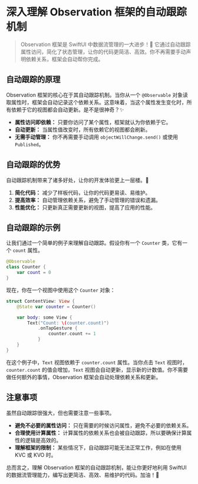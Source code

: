 ﻿# 深入理解 Observation 框架的自动跟踪机制

> Observation 框架是 SwiftUI 中数据流管理的一大进步！🚀 它通过自动跟踪属性访问，简化了状态管理，让你的代码更简洁、高效。你不再需要手动声明依赖关系，框架会自动帮你完成。

## 自动跟踪的原理

Observation 框架的核心在于其自动跟踪机制。当你从一个 `@Observable` 对象读取属性时，框架会自动记录这个依赖关系。这意味着，当这个属性发生变化时，所有依赖于它的视图都会自动更新。是不是很神奇？✨

*   **属性访问即依赖：** 只要你访问了某个属性，框架就认为你依赖于它。
*   **自动更新：** 当属性值改变时，所有依赖它的视图都会刷新。
*   **无需手动管理：** 你不再需要手动调用 `objectWillChange.send()` 或使用 `Published`。

## 自动跟踪的优势

自动跟踪机制带来了诸多好处，让你的开发体验更上一层楼。🎉

1.  **简化代码：** 减少了样板代码，让你的代码更易读、易维护。
2.  **提高效率：** 自动管理依赖关系，避免了手动管理的错误和遗漏。
3.  **性能优化：** 只更新真正需要更新的视图，提高了应用的性能。

## 自动跟踪的示例

让我们通过一个简单的例子来理解自动跟踪。假设你有一个 `Counter` 类，它有一个 `count` 属性。

```swift
@Observable
class Counter {
    var count = 0
}
```

现在，你在一个视图中使用这个 `Counter` 对象：

```swift
struct ContentView: View {
    @State var counter = Counter()

    var body: some View {
        Text("Count: \(counter.count)")
            .onTapGesture {
                counter.count += 1
            }
    }
}
```

在这个例子中，`Text` 视图依赖于 `counter.count` 属性。当你点击 `Text` 视图时，`counter.count` 的值会增加，`Text` 视图会自动更新，显示新的计数值。你不需要做任何额外的事情，Observation 框架会自动处理依赖关系和更新。

## 注意事项

虽然自动跟踪很强大，但也需要注意一些事项。

*   **避免不必要的属性访问：** 只在需要的时候访问属性，避免不必要的依赖关系。
*   **合理使用计算属性：** 计算属性的依赖关系也会被自动跟踪，所以要确保计算属性的逻辑是高效的。
*   **理解框架的限制：** 某些情况下，自动跟踪可能无法正常工作，例如在使用 KVC 或 KVO 时。

总而言之，理解 Observation 框架的自动跟踪机制，能让你更好地利用 SwiftUI 的数据流管理能力，编写出更简洁、高效、易维护的代码。加油！💪


